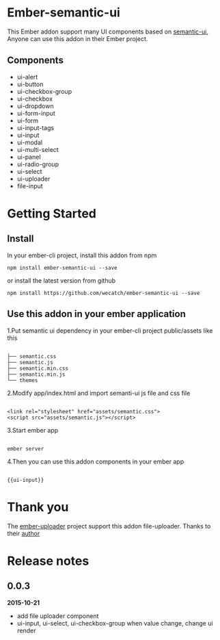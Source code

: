 # Ember-semantic-ui

This Ember addon support many UI components based on [semantic-ui](http://semantic-ui.com), Anyone can use this 
addon in their Ember project. 


## Components

- ui-alert
- ui-button
- ui-checkbox-group
- ui-checkbox
- ui-dropdown
- ui-form-input
- ui-form
- ui-input-tags
- ui-input
- ui-modal
- ui-multi-select
- ui-panel
- ui-radio-group
- ui-select
- ui-uploader
- file-input


# Getting Started

## Install

In your ember-cli project, install this addon from npm 

```
npm install ember-semantic-ui --save

```

or install the latest version from github

```
npm install https://github.com/wecatch/ember-semantic-ui --save

```

## Use this addon in your ember application


1.Put semantic ui dependency in your ember-cli project public/assets like this

```

├── semantic.css
├── semantic.js
├── semantic.min.css
├── semantic.min.js
└── themes

```

2.Modify app/index.html and import semanti-ui js file and css file


```

<link rel="stylesheet" href="assets/semantic.css">
<script src="assets/semantic.js"></script>

```


3.Start ember app 


```

ember server 

```


4.Then you can use this addon components in your ember app 


```

{{ui-input}}

```


# Thank you 

The [ember-uploader](https://github.com/benefitcloud/ember-uploader) project support this addon file-uploader. Thanks to their [author](https://github.com/benefitcloud)

# Release notes


## 0.0.3 

**2015-10-21**

- add file uploader component
- ui-input, ui-select, ui-checkbox-group when value change, change ui render